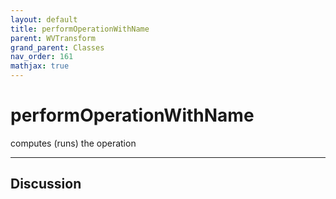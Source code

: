 ```yaml
---
layout: default
title: performOperationWithName
parent: WVTransform
grand_parent: Classes
nav_order: 161
mathjax: true
---
```


#  performOperationWithName

computes (runs) the operation


---

## Discussion

  
